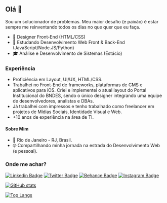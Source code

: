 ## Olá 🤘
Sou um solucionador de problemas. Meu maior desafio (e paixão) é estar sempre me reinventando todos os dias no que quer que eu faça.

- 💼 Designer Front-End (HTML/CSS)
- 🔎 Estudando Desenvolvimento Web Front & Back-End (JavaScript/Node.JS/Python)
- 🎓 Análise e Desenvolvimento de Sistemas (Estácio)

### Experiência
- Proficiência em Layout, UI/UX, HTML/CSS.
- Trabalhei no Front-End de frameworks, plataformas de CMS e aplicativos para iOS. Criei e implementei o atual layout do Portal Institucional do BNDES, sendo o único designer integrando uma equipe de desenvolvedores, analistas e DBAs.
- Já trabalhei com impressos e tenho trabalhado como freelancer em projetos de Mídias Sociais, Identidade Visual e Web.
- +10 anos de experiência na área de TI.

#### Sobre Mim
- 📍 Rio de Janeiro - RJ, Brasil.
- 🤓 Compartilhando minha jornada na estrada do Desenvolvimento Web (e pessoal).

### Onde me achar?
[![Linkedin Badge](https://img.shields.io/badge/-Eduardo%20Faria-blue?style=flat-square&logo=Linkedin&logoColor=white&link=https://www.linkedin.com/in/criativos/)](https://www.linkedin.com/in/criativos/) [![Twitter Badge](https://img.shields.io/badge/-@OlaEduTV-00acee?style=flat-square&logo=Twitter&logoColor=white&link=https://twitter.com/OlaEduTV)](https://twitter.com/OlaEduTV) [![Behance Badge](https://img.shields.io/badge/-Meu%20Portf%C3%B3lio-333333?style=flat-square&logo=Behance&logoColor=white&link=https://www.behance.net/criativos)](https://www.behance.net/criativos) [![Instagram Badge](https://img.shields.io/badge/-@OlaEduTV-D60187?style=flat-square&logo=Instagram&logoColor=white&link=https://www.instagram.com/OlaEduTv/)](https://www.instagram.com/OlaEduTv/)

[![GitHub stats](https://github-readme-stats.vercel.app/api?username=eduardofaria&theme=omni&show_icons=true&locale=pt-BR)](https://github.com/eduardofaria?tab=repositories)

[![Top Langs](https://github-readme-stats.vercel.app/api/top-langs/?username=eduardofaria&layout=compact&theme=dracula&locale=pt-BR)](https://github.com/eduardofaria?tab=repositories)
